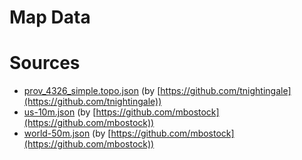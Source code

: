 Map Data
========

# Sources
- [prov_4326_simple.topo.json](https://gist.githubusercontent.com/tnightingale/4696122/raw/b3cfd1e5b5ce9538f1be5774f02940b2e4e947a5/prov_4326_simple.topo.json) (by [https://github.com/tnightingale](https://github.com/tnightingale))
- [us-10m.json](https://raw.githubusercontent.com/mbostock/topojson/master/examples/us-10m.json) (by [https://github.com/mbostock](https://github.com/mbostock))
- [world-50m.json](https://raw.githubusercontent.com/mbostock/topojson/master/examples/world-50m.json) (by [https://github.com/mbostock](https://github.com/mbostock))
